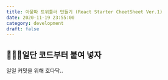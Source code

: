 ```yaml
---
title: 아묻따 트위틀러 만들기 (React Starter CheetSheet Ver.1)
date: 2020-11-19 23:55:00
category: development
draft: false
---
```


## 👨🏻‍🚀일단 코드부터 붙여 넣자

일일 커밋을 위해 호다닥..
